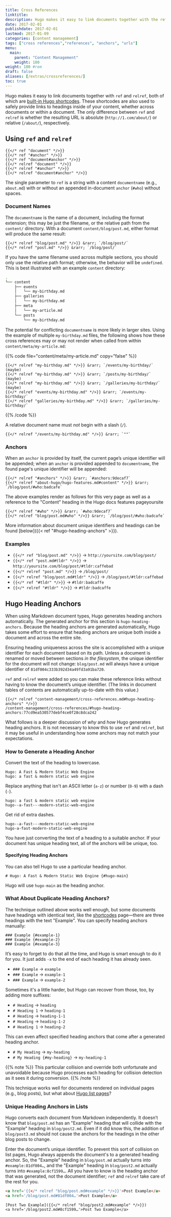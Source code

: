 ```yaml
---
title: Cross References
linktitle:
description: Hugo makes it easy to link documents together with the ref and relref shortcodes, which safely provide links to headings inside of your content, whether across documents or within a document.
date: 2017-02-01
publishdate: 2017-02-01
lastmod: 2017-01-09
categories: [content management]
tags: ["cross references","references", "anchors", "urls"]
menu:
  main:
    parent: "Content Management"
    weight: 100
weight: 100	#rem
draft: false
aliases: [/extras/crossreferences/]
toc: true
---
```


Hugo makes it easy to link documents together with `ref` and `relref`, both of which are [built-in Hugo shortcodes][]. These shortcodes are also used to safely provide links to headings inside of your content, whether across documents or within a document. The only difference between `ref` and `relref` is whether the resulting URL is absolute (`http://1.com/about/`) or relative (`/about/`), respectively.

## Using `ref` and `relref`

```golang
{{</* ref "document" */>}}
{{</* ref "#anchor" */>}}
{{</* ref "document#anchor" */>}}
{{</* relref "document" */>}}
{{</* relref "#anchor" */>}}
{{</* relref "document#anchor" */>}}
```

The single parameter to `ref` is a string with a content `documentname` (e.g., `about.md`) with or without an appended in-document `anchor` (`#who`) without spaces.

### Document Names

The `documentname` is the name of a document, including the format extension; this may be just the filename, or the relative path from the `content/` directory. With a document `content/blog/post.md`, either format will produce the same result:

```golang
{{</* relref "blog/post.md" */>}} &rarr; `/blog/post/`
{{</* relref "post.md" */>}} &rarr; `/blog/post/`
```

If you have the same filename used across multiple sections, you should only use the relative path format; otherwise, the behavior will be `undefined`. This is best illustrated with an example `content` directory:

```bash
.
└── content
    ├── events
    │   └── my-birthday.md
    ├── galleries
    │   └── my-birthday.md
    ├── meta
    │   └── my-article.md
    └── posts
        └── my-birthday.md
```

The potential for conflicting `documentname` is more likely in larger sites. Using the example of multiple `my-birthday.md` files, the following shows how these cross references may or may not render when called from within `content/meta/my-article.md`:

{{% code file="content/meta/my-article.md" copy="false" %}}
```golang
{{</* relref "my-birthday.md" */>}} &rarr; `/events/my-birthday/` (maybe)
{{</* relref "my-birthday.md" */>}} &rarr; `/posts/my-birthday/` (maybe)
{{</* relref "my-birthday.md" */>}} &rarr; `/galleries/my-birthday/` (maybe)
{{</* relref "events/my-birthday.md" */>}} &rarr; `/events/my-birthday/`
{{</* relref "galleries/my-birthday.md" */>}} &rarr; `/galleries/my-birthday/`
```
{{% /code %}}

A relative document name must *not* begin with a slash (`/`).
```golang
{{</* relref "/events/my-birthday.md" */>}} &rarr; `""`
```

### Anchors

When an `anchor` is provided by itself, the current page’s unique identifier will be appended; when an `anchor` is provided appended to `documentname`, the found page's unique identifier will be appended:

```golang
{{</* relref "#anchors" */>}} &rarr; `#anchors:9decaf7`
{{</* relref "about-hugo/hugo-features.md#content" */>}} &rarr; `/blog/post/#who:badcafe`
```

The above examples render as follows for this very page as well as a reference to the "Content" heading in the Hugo docs features pageyoursite

```golang
{{</* relref "#who" */>}} &rarr; `#who:9decaf7`
{{</* relref "blog/post.md#who" */>}} &rarr; `/blog/post/#who:badcafe`
```

More information about document unique identifiers and headings can be found [below]({{< ref "#hugo-heading-anchors" >}}).

### Examples

* `{{</* ref "blog/post.md" */>}}` &rarr; `http://yoursite.com/blog/post/`
* `{{</* ref "post.md#tldr" */>}}` &rarr; `http://yoursite.com/blog/post/#tldr:caffebad`
* `{{</* relref "post.md" */>}}` &rarr; `/blog/post/`
* `{{</* relref "blog/post.md#tldr" */>}}` &rarr; `/blog/post/#tldr:caffebad`
* `{{</* ref "#tldr" */>}}` &rarr; `#tldr:badcaffe`
* `{{</* relref "#tldr" */>}}` &rarr; `#tldr:badcaffe`

## Hugo Heading Anchors

When using Markdown document types, Hugo generates heading anchors automatically. The generated anchor for this section is `hugo-heading-anchors`. Because the heading anchors are generated automatically, Hugo takes some effort to ensure that heading anchors are unique both inside a document and across the entire site.

Ensuring heading uniqueness across the site is accomplished with a unique identifier for each document based on its path. Unless a document is renamed or moved between sections *in the filesystem*, the unique identifier for the document will not change: `blog/post.md` will always have a unique identifier of `81df004c333b392d34a49fd3a91ba720`.

`ref` and `relref` were added so you can make these reference links without having to know the document’s unique identifier. (The links in document tables of contents are automatically up-to-date with this value.)

```golang
{{</* relref "content-management/cross-references.md#hugo-heading-anchors" */>}}
/content-management/cross-references/#hugo-heading-anchors:77cd9ea530577debf4ce0f28c8dca242
```

What follows is a deeper discussion of *why* and *how* Hugo generates heading anchors. It is not necessary to know this to use `ref` and `relref`, but it may be useful in understanding how some anchors may not match your expectations.

### How to Generate a Heading Anchor

Convert the text of the heading to lowercase.

    Hugo: A Fast & Modern Static Web Engine
    hugo: a fast & modern static web engine

Replace anything that isn't an ASCII letter (`a-z`) or number (`0-9`) with a dash (`-`).

    hugo: a fast & modern static web engine
    hugo--a-fast---modern-static-web-engine

Get rid of extra dashes.

    hugo--a-fast---modern-static-web-engine
    hugo-a-fast-modern-static-web-engine

You have just converting the text of a heading to a suitable anchor. If your document has unique heading text, all of the anchors will be unique, too.

#### Specifying Heading Anchors

You can also tell Hugo to use a particular heading anchor.

    # Hugo: A Fast & Modern Static Web Engine {#hugo-main}

Hugo will use `hugo-main` as the heading anchor.

### What About Duplicate Heading Anchors?

The technique outlined above works well enough, but some documents have headings with identical text, like the [shortcodes](/extras/shortcodes/) page—there are three headings with the text "Example". You can specify heading anchors manually:

    ### Example {#example-1}
    ### Example {#example-2}
    ### Example {#example-3}

It’s easy to forget to do that all the time, and Hugo is smart enough to do it for you. It just adds `-x` to the end of each heading it has already seen.

* `### Example` &rarr; `example`
* `### Example` &rarr; `example-1`
* `### Example` &rarr; `example-2`

Sometimes it's a little harder, but Hugo can recover from those, too, by adding more suffixes:

* `# Heading` &rarr; `heading`
* `# Heading 1` &rarr; `heading-1`
* `# Heading` &rarr; `heading-1-1`
* `# Heading` &rarr; `heading-1-2`
* `# Heading 1` &rarr; `heading-2`

This can even affect specified heading anchors that come after a generated heading anchor.

* `# My Heading` &rarr; `my-heading`
* `# My Heading {#my-heading}` &rarr; `my-heading-1`

{{% note %}}
This particular collision and override both unfortunate and unavoidable because Hugo processes each heading for collision detection as it sees it during conversion.
{{% /note %}}

This technique works well for documents rendered on individual pages (e.g., blog posts), but what about [Hugo list pages][lists]?

### Unique Heading Anchors in Lists

Hugo converts each document from Markdown independently. It doesn’t know that `blog/post.md` has an "Example" heading that will collide with the "Example" heading in `blog/post2.md`. Even if it did know this, the addition of `blog/post3.md` should not cause the anchors for the headings in the other blog posts to change.

Enter the document’s unique identifier. To prevent this sort of collision on list pages, Hugo always appends the document's to a generated heading anchor. So, the "Example" heading in `blog/post.md` actually turns into `#example:81df004…`, and the "Example" heading in `blog/post2.md` actually turns into `#example:8cf1599…`. All you have to know is the heading anchor that was generated, not the document identifier; `ref` and `relref` take care of the rest for you.

```html
<a href='{{</* relref "blog/post.md#example" */>}}'>Post Example</a>
<a href='/blog/post.md#81df004…'>Post Example</a>
```

```
[Post Two Example]({{</* relref "blog/post2.md#example" */>}})
<a href='/blog/post2.md#8cf1599…'>Post Two Example</a>
```

[built-in Hugo shortcodes]: /content-management/shortcodes/#using-the-built-in-shortcodes
[lists]: /templates/lists/